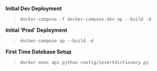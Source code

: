 **Initial Dev Deployment**
> `docker-compose -f docker-compose.dev up --build -d`

**Initial 'Prod' Deployment**
> `docker-compose up --build -d`

**First Time Datebase Setup**
>`docker exec api python config/insertdictionary.py`

